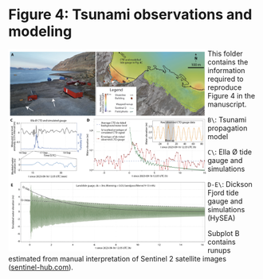 # Figure 4: Tsunami observations and modeling

<img align="left" src="fig4.png" width="400px">

This folder contains the information required to reproduce Figure 4 in the manuscript.

`B\`: Tsunami propagation model

`C\`: Ella Ø tide gauge and simulations

`D-E\`: Dickson Fjord tide gauge and simulations (HySEA)

Subplot B contains runups estimated from manual interpretation of Sentinel 2 satellite images ([sentinel-hub.com](https://sentinel-hub.com)).